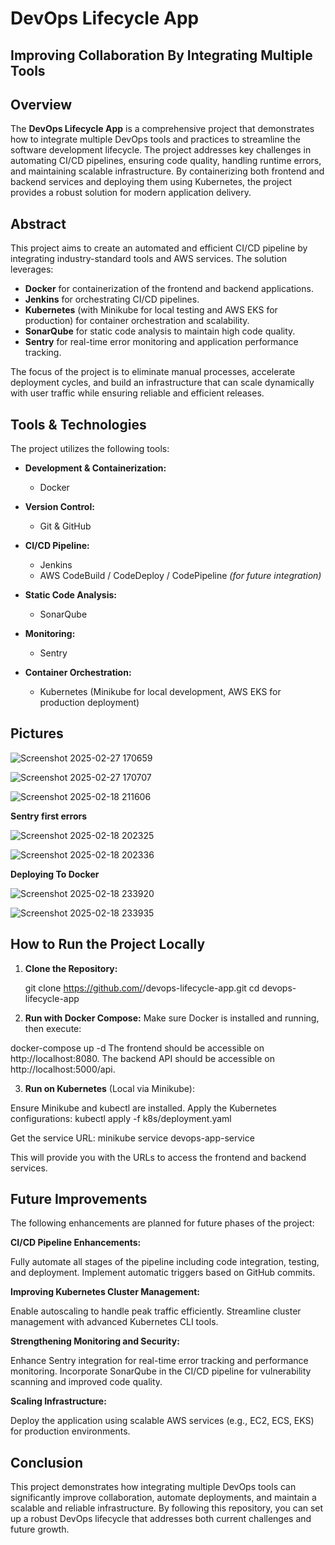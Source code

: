 # DevOps Lifecycle App

## Improving Collaboration By  Integrating Multiple Tools

## Overview

The **DevOps Lifecycle App** is a comprehensive project that demonstrates how to integrate multiple DevOps tools and practices to streamline the software development lifecycle. The project addresses key challenges in automating CI/CD pipelines, ensuring code quality, handling runtime errors, and maintaining scalable infrastructure. By containerizing both frontend and backend services and deploying them using Kubernetes, the project provides a robust solution for modern application delivery.

## Abstract

This project aims to create an automated and efficient CI/CD pipeline by integrating industry-standard tools and AWS services. The solution leverages:
- **Docker** for containerization of the frontend and backend applications.
- **Jenkins** for orchestrating CI/CD pipelines.
- **Kubernetes** (with Minikube for local testing and AWS EKS for production) for container orchestration and scalability.
- **SonarQube** for static code analysis to maintain high code quality.
- **Sentry** for real-time error monitoring and application performance tracking.

The focus of the project is to eliminate manual processes, accelerate deployment cycles, and build an infrastructure that can scale dynamically with user traffic while ensuring reliable and efficient releases.


## Tools & Technologies

The project utilizes the following tools:

- **Development & Containerization:**
  - Docker

- **Version Control:**
  - Git & GitHub

- **CI/CD Pipeline:**
  - Jenkins
  - AWS CodeBuild / CodeDeploy / CodePipeline *(for future integration)*

- **Static Code Analysis:**
  - SonarQube

- **Monitoring:**
  - Sentry

- **Container Orchestration:**
  - Kubernetes (Minikube for local development, AWS EKS for production deployment)
 
## Pictures

![Screenshot 2025-02-27 170659](https://github.com/user-attachments/assets/f12ca340-e6fd-4d25-8d02-dd89170e0cef)



![Screenshot 2025-02-27 170707](https://github.com/user-attachments/assets/b3063c84-c475-4609-b574-f1410ddaccde)




![Screenshot 2025-02-18 211606](https://github.com/user-attachments/assets/1cd14582-fc31-4cef-84d0-e7805073cd53)


**Sentry first errors**



![Screenshot 2025-02-18 202325](https://github.com/user-attachments/assets/8ef96642-5ec5-43c7-8fbe-4d407e487573)



![Screenshot 2025-02-18 202336](https://github.com/user-attachments/assets/e1858361-4b5f-4a8e-a2ec-ceee026c255e)


**Deploying To Docker**


![Screenshot 2025-02-18 233920](https://github.com/user-attachments/assets/55e8e89e-68ad-401c-8353-4bf39ac758d1)



![Screenshot 2025-02-18 233935](https://github.com/user-attachments/assets/c5571f71-a845-4cd8-94a6-7a737c4c236c)








## How to Run the Project Locally

1. **Clone the Repository:**
   
   git clone https://github.com/<your-username>/devops-lifecycle-app.git
   cd devops-lifecycle-app


2. **Run with Docker Compose:** Make sure Docker is installed and running, then execute:

docker-compose up -d
The frontend should be accessible on http://localhost:8080.
The backend API should be accessible on http://localhost:5000/api.

3. **Run on Kubernetes** (Local via Minikube):

Ensure Minikube and kubectl are installed.
Apply the Kubernetes configurations:  kubectl apply -f k8s/deployment.yaml

Get the service URL: minikube service devops-app-service

This will provide you with the URLs to access the frontend and backend services.




## Future Improvements
The following enhancements are planned for future phases of the project:

**CI/CD Pipeline Enhancements:**

Fully automate all stages of the pipeline including code integration, testing, and deployment.
Implement automatic triggers based on GitHub commits.

**Improving Kubernetes Cluster Management:**

Enable autoscaling to handle peak traffic efficiently.
Streamline cluster management with advanced Kubernetes CLI tools.

**Strengthening Monitoring and Security:**

Enhance Sentry integration for real-time error tracking and performance monitoring.
Incorporate SonarQube in the CI/CD pipeline for vulnerability scanning and improved code quality.

**Scaling Infrastructure:**

Deploy the application using scalable AWS services (e.g., EC2, ECS, EKS) for production environments.

## Conclusion
This project demonstrates how integrating multiple DevOps tools can significantly improve collaboration, automate deployments, and maintain a scalable and reliable infrastructure. By following this repository, you can set up a robust DevOps lifecycle that addresses both current challenges and future growth.

